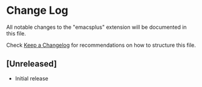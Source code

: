 # Change Log

All notable changes to the "emacsplus" extension will be documented in this file.

Check [Keep a Changelog](http://keepachangelog.com/) for recommendations on how to structure this file.

## [Unreleased]

- Initial release